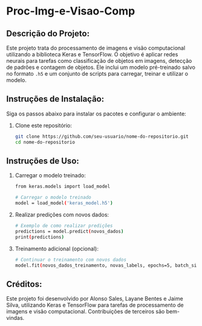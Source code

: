 # Proc-Img-e-Visao-Comp

## Descrição do Projeto:
Este projeto trata do processamento de imagens e visão computacional utilizando a biblioteca Keras e TensorFlow. O objetivo é aplicar redes neurais para tarefas como classificação de objetos em imagens, detecção de padrões e contagem de objetos. Ele inclui um modelo pré-treinado salvo no formato `.h5` e um conjunto de scripts para carregar, treinar e utilizar o modelo.

## Instruções de Instalação:
Siga os passos abaixo para instalar os pacotes e configurar o ambiente:

1. Clone este repositório:
   ```bash
   git clone https://github.com/seu-usuario/nome-do-repositorio.git
   cd nome-do-repositorio
## Instruções de Uso:
1. Carregar o modelo treinado:
   ```bash
   from keras.models import load_model

   # Carregar o modelo treinado
   model = load_model('keras_model.h5')

2. Realizar predições com novos dados:
   ```bash
   # Exemplo de como realizar predições
   predictions = model.predict(novos_dados)
   print(predictions)
3. Treinamento adicional (opcional):
   ```bash
   # Continuar o treinamento com novos dados
   model.fit(novos_dados_treinamento, novas_labels, epochs=5, batch_size=32)

## Créditos:
Este projeto foi desenvolvido por Alonso Sales, Layane Bentes e Jaime Silva, utilizando Keras e TensorFlow para tarefas de processamento de imagens e visão computacional. Contribuições de terceiros são bem-vindas.






